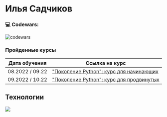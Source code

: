# Илья Садчиков

### 💻 Codewars:

![codewars](https://www.codewars.com/users/Hare1901/badges/large)

### Пройденные курсы

| Дата обучения | Ссылка на курс |
|---------------|----------------|
| 08.2022 / 09.22  | ["Поколение Python": курс для начинающих](https://stepik.org/course/58852/) |
| 09.2022 / 10.22   | ["Поколение Python": курс для продвинутых](https://stepik.org/course/68343/syllabus) |

## Технологии

![](https://img.shields.io/badge/Python-aiogram-9cf)

